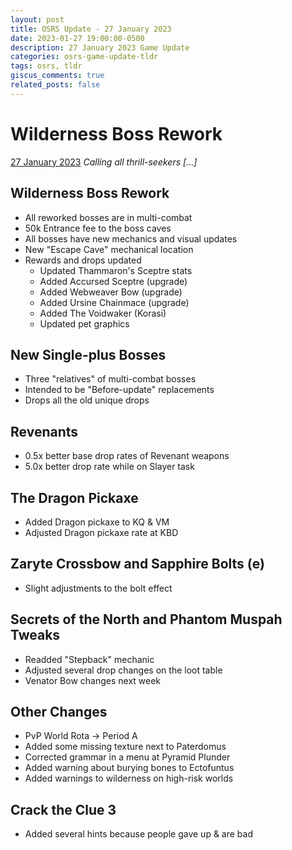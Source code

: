 ```yaml
---
layout: post
title: OSRS Update - 27 January 2023
date: 2023-01-27 19:00:00-0500
description: 27 January 2023 Game Update
categories: osrs-game-update-tldr
tags: osrs, tldr
giscus_comments: true
related_posts: false
---
```


# Wilderness Boss Rework
[27 January 2023][1]
*Calling all thrill-seekers [...]*

## Wilderness Boss Rework
- All reworked bosses are in multi-combat
- 50k Entrance fee to the boss caves
- All bosses have new mechanics and visual updates
- New "Escape Cave" mechanical location
- Rewards and drops updated
    - Updated Thammaron's Sceptre stats
    - Added Accursed Sceptre (upgrade)
    - Added Webweaver Bow (upgrade)
    - Added Ursine Chainmace (upgrade)
    - Added The Voidwaker (Korasi)
    - Updated pet graphics

## New Single-plus Bosses
- Three "relatives" of multi-combat bosses
- Intended to be "Before-update" replacements
- Drops all the old unique drops

## Revenants
- 0.5x better base drop rates of Revenant weapons
- 5.0x better drop rate while on Slayer task

## The Dragon Pickaxe
- Added Dragon pickaxe to KQ & VM
- Adjusted Dragon pickaxe rate at KBD

## Zaryte Crossbow and Sapphire Bolts (e)
- Slight adjustments to the bolt effect

## Secrets of the North and Phantom Muspah Tweaks
- Readded "Stepback" mechanic
- Adjusted several drop changes on the loot table
- Venator Bow changes next week

## Other Changes
- PvP World Rota -> Period A
- Added some missing texture next to Paterdomus
- Corrected grammar in a menu at Pyramid Plunder
- Added warning about burying bones to Ectofuntus
- Added warnings to wilderness on high-risk worlds

## Crack the Clue 3
- Added several hints because people gave up & are bad

[1]: https://secure.runescape.com/m=news/wilderness-boss-rework?oldschool=1